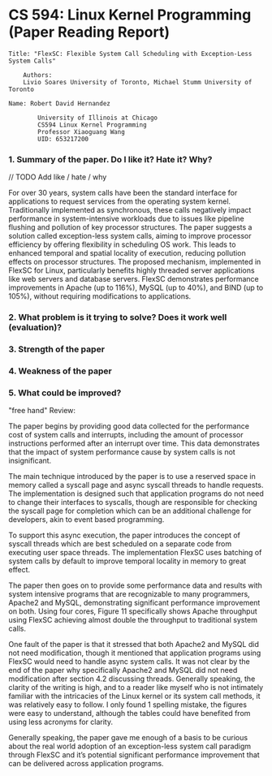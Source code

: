 # CS 594: Linux Kernel Programming (Paper Reading Report)

```
Title: "FlexSC: Flexible System Call Scheduling with Exception-Less System Calls"

    Authors:
    Livio Soares University of Toronto, Michael Stumm University of Toronto

Name: Robert David Hernandez

        University of Illinois at Chicago
        CS594 Linux Kernel Programming
        Professor Xiaoguang Wang
        UID: 653217200
```

### 1. Summary of the paper. Do I like it? Hate it? Why?

// TODO Add like / hate / why

For over 30 years, system calls have been the standard interface for applications to request services from the operating system kernel. Traditionally implemented as synchronous, these calls negatively impact performance in system-intensive workloads due to issues like pipeline flushing and pollution of key processor structures. The paper suggests a solution called exception-less system calls, aiming to improve processor efficiency by offering flexibility in scheduling OS work. This leads to enhanced temporal and spatial locality of execution, reducing pollution effects on processor structures. The proposed mechanism, implemented in FlexSC for Linux, particularly benefits highly threaded server applications like web servers and database servers. FlexSC demonstrates performance improvements in Apache (up to 116%), MySQL (up to 40%), and BIND (up to 105%), without requiring modifications to applications.

### 2. What problem is it trying to solve? Does it work well (evaluation)?

### 3. Strength of the paper

### 4. Weakness of the paper

### 5. What could be improved?






"free hand" Review:

The paper begins by providing good data collected for the performance cost of system calls and interrupts, including the amount of processor instructions performed after an interrupt over time.  This data demonstrates that the impact of system performance cause by system calls is not insignificant.

The main technique introduced by the paper is to use a reserved space in memory called a syscall page and async syscall threads to handle requests.  The implementation is designed such that application programs do not need to change their interfaces to syscalls, though are responsible for checking the syscall page for completion which can be an additional challenge for developers, akin to event based programming.

To support this async execution, the paper introduces the concept of syscall threads which are best scheduled on a separate code from executing user space threads.  The implementation FlexSC uses batching of system calls by default to improve temporal locality in memory to great effect.

The paper then goes on to provide some performance data and results with system intensive programs that are recognizable to many programmers, Apache2 and MySQL, demonstrating significant performance improvement on both.  Using four cores, Figure 11 specifically shows Apache throughput using FlexSC achieving almost double the throughput to traditional system calls.

One fault of the paper is that it stressed that both Apache2 and MySQL did not need modification, though it mentioned that application programs using FlexSC would need to handle async system calls.  It was not clear by the end of the paper why specifically Apache2 and MySQL did not need modification after section 4.2 discussing threads.  Generally speaking, the clarity of the writing is high, and to a reader like myself who is not intimately familiar with the intricacies of the Linux kernel or its system call methods, it was relatively easy to follow.  I only found 1 spelling mistake, the figures were easy to understand, although the tables could have benefited from using less acronyms for clarity.


Generally speaking, the paper gave me enough of a basis to be curious about the real world adoption of an exception-less system call paradigm through FlexSC and it’s potential significant performance improvement that can be delivered across application programs.

